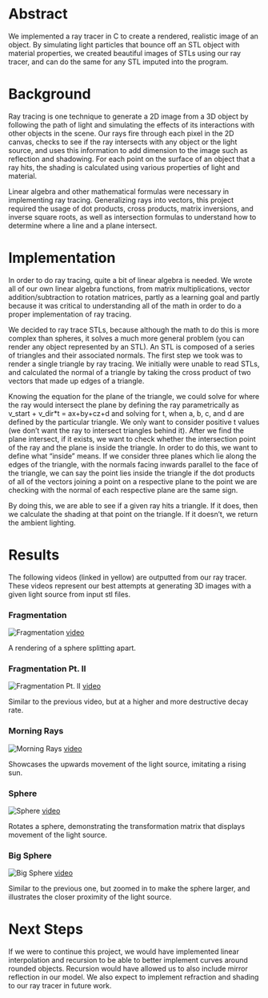 # Abstract
We implemented a ray tracer in C to create a rendered, realistic image of an object. By simulating light particles that bounce off an STL object with material properties, we created beautiful images of STLs using our ray tracer, and can do the same for any STL imputed into the program. 

# Background
Ray tracing is one technique to generate a 2D image from a 3D object by following the path of light and simulating the effects of its interactions with other objects in the scene. Our rays fire through each pixel in the 2D canvas, checks to see if the ray intersects with any object or the light source, and uses this information to add dimension to the image such as reflection and shadowing. For each point on the surface of an object that a ray hits, the shading is calculated using various properties of light and material. 

Linear algebra and other mathematical formulas were necessary in implementing ray tracing. Generalizing rays into vectors, this project required the usage of dot products, cross products, matrix inversions, and inverse square roots, as well as intersection formulas to understand how to determine where a line and a plane intersect.

# Implementation
In order to do ray tracing, quite a bit of linear algebra is needed. We wrote all of our own linear algebra functions, from matrix multiplications, vector addition/subtraction to rotation matrices, partly as a learning goal and partly because it was critical to understanding all of the math in order to do a proper implementation of ray tracing. 

We decided to ray trace STLs, because although the math to do this is more complex than spheres, it solves a much more general problem (you can render any object represented by an STL). An STL is composed of a series of triangles and their associated normals. The first step we took was to render a single triangle by ray tracing. We initially were unable to read STLs, and calculated the normal of a triangle by taking the cross product of two vectors that made up edges of a triangle. 

Knowing the equation for the plane of the triangle, we could solve for where the ray would intersect the plane by defining the ray parametrically as v_start + v_dir*t = ax+by+cz+d and solving for t, when a, b, c, and d are defined by the particular triangle. We only want to consider positive t values (we don’t want the ray to intersect triangles behind it). After we find the plane intersect, if it exists, we want to check whether the intersection point of the ray and the plane is inside the triangle. In order to do this, we want to define what “inside” means. If we consider three planes which lie along the edges of the triangle, with the normals facing inwards parallel to the face of the triangle, we can say the point lies inside the triangle if the dot products of all of the vectors joining a point on a respective plane to the point we are checking with the normal of each respective plane are the same sign. 

By doing this, we are able to see if a given ray hits a triangle. If it does, then we calculate the shading at that point on the triangle. If it doesn’t, we return the ambient lighting. 

# Results
The following videos (linked in yellow) are outputted from our ray tracer. These videos represent our best attempts at generating 3D images with a given light source from input stl files. 

### Fragmentation
![Fragmentation](SoftSys_Terminally_Eeeel/docs/images/bigsphere.png) 
[video](https://github.com/maxschommer/SoftSys_Terminally_Eeeel/blob/master/Work_in_Progress/Video4/a_bit_less_sad_rays.gif)

A rendering of a sphere splitting apart.

### Fragmentation Pt. II
![Fragmentation Pt. II](https://github.com/maxschommer/SoftSys_Terminally_Eeeel/blob/master/docs/images/frag2.png) 
[video](https://github.com/maxschommer/SoftSys_Terminally_Eeeel/blob/master/Work_in_Progress/Video5/diseased_rays.gif) 

Similar to the previous video, but at a higher and more destructive decay rate.

### Morning Rays
![Morning Rays](https://github.com/maxschommer/SoftSys_Terminally_Eeeel/blob/master/Work_in_Progress/Video1/morning_rays.gif)
[video](https://github.com/maxschommer/SoftSys_Terminally_Eeeel/blob/master/Work_in_Progress/Video1/morning_rays.gif)

Showcases the upwards movement of the light source, imitating a rising sun.

### Sphere 
![Sphere](https://github.com/maxschommer/SoftSys_Terminally_Eeeel/blob/master/docs/images/sphere.png) 
[video](https://github.com/maxschommer/SoftSys_Terminally_Eeeel/blob/master/Work_in_Progress/Video6/moviefast.gif)

Rotates a sphere, demonstrating the transformation matrix that displays movement of the light source.

### Big Sphere
![Big Sphere](https://github.com/maxschommer/SoftSys_Terminally_Eeeel/blob/master/docs/images/bigsphere.png)
[video](https://github.com/maxschommer/SoftSys_Terminally_Eeeel/blob/master/Work_in_Progress/Video7/sick_rays.gif)

Similar to the previous one, but zoomed in to make the sphere larger, and illustrates the closer proximity of the light source.

# Next Steps
If we were to continue this project, we would have implemented linear interpolation and recursion to be able to better implement curves around rounded objects. Recursion would have allowed us to also include mirror reflection in our model. We also expect to implement refraction and shading to our ray tracer in future work. 
